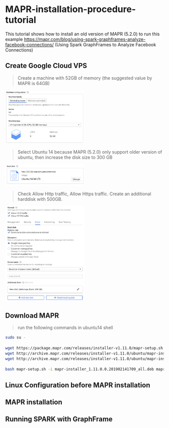 # MAPR-installation-procedure-tutorial
This tutorial shows how to install an old version of MAPR (5.2.0) to run this example https://mapr.com/blog/using-spark-graphframes-analyze-facebook-connections/    (Using Spark GraphFrames to Analyze Facebook Connections)

## Create Google Cloud VPS
<p align="center"></p>

>Create a machine with 52GB of memory (the suggested value by MAPR is 64GB)
<img class = "one" src="images/01vps01.PNG" width = "50%"> 

>Select Ubuntu 14 because MAPR (5.2.0) only support older version of ubuntu, then increase the disk size to 300 GB
<img class = "one" src="images/01vps02.PNG" width = "50%"> 

>Check Allow Http traffic, Allow Https traffic.
Create an additional harddisk with 500GB.
<img class = "one" src="images/01vps03.PNG" width = "50%"> 


## Download MAPR
> run the following commands in ubuntu14 shell
```sh
sudo su -

wget https://package.mapr.com/releases/installer-v1.11.0/mapr-setup.sh 
wget http://archive.mapr.com/releases/installer-v1.11.0/ubuntu/mapr-installer-definitions_1.11.0.0.201902141709_all.deb
wget http://archive.mapr.com/releases/installer-v1.11.0/ubuntu/mapr-installer_1.11.0.0.201902141709_all.deb

bash mapr-setup.sh -i mapr-installer_1.11.0.0.201902141709_all.deb mapr-installer-definitions_1.11.0.0.201902141709_all.deb
```
## Linux Configuration before MAPR installation

## MAPR installation

## Running SPARK with GraphFrame
